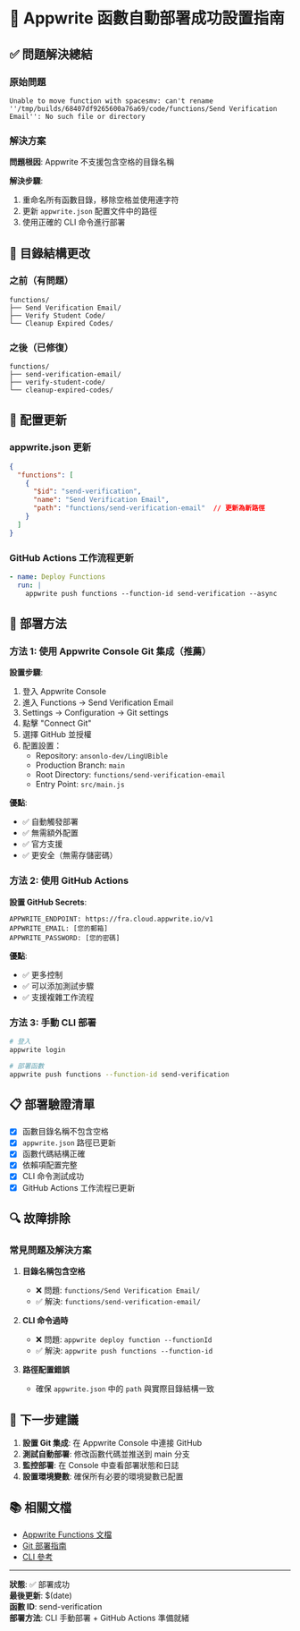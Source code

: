 # 🎉 Appwrite 函數自動部署成功設置指南

## ✅ 問題解決總結

### 原始問題
```
Unable to move function with spacesmv: can't rename ''/tmp/builds/68407df9265600a76a69/code/functions/Send Verification Email'': No such file or directory
```

### 解決方案
**問題根因**: Appwrite 不支援包含空格的目錄名稱

**解決步驟**:
1. 重命名所有函數目錄，移除空格並使用連字符
2. 更新 `appwrite.json` 配置文件中的路徑
3. 使用正確的 CLI 命令進行部署

## 📁 目錄結構更改

### 之前（有問題）
```
functions/
├── Send Verification Email/
├── Verify Student Code/
└── Cleanup Expired Codes/
```

### 之後（已修復）
```
functions/
├── send-verification-email/
├── verify-student-code/
└── cleanup-expired-codes/
```

## 🔧 配置更新

### appwrite.json 更新
```json
{
  "functions": [
    {
      "$id": "send-verification",
      "name": "Send Verification Email",
      "path": "functions/send-verification-email"  // 更新為新路徑
    }
  ]
}
```

### GitHub Actions 工作流程更新
```yaml
- name: Deploy Functions
  run: |
    appwrite push functions --function-id send-verification --async
```

## 🚀 部署方法

### 方法 1: 使用 Appwrite Console Git 集成（推薦）

**設置步驟**:
1. 登入 Appwrite Console
2. 進入 Functions → Send Verification Email
3. Settings → Configuration → Git settings
4. 點擊 "Connect Git"
5. 選擇 GitHub 並授權
6. 配置設置：
   - Repository: `ansonlo-dev/LingUBible`
   - Production Branch: `main`
   - Root Directory: `functions/send-verification-email`
   - Entry Point: `src/main.js`

**優點**:
- ✅ 自動觸發部署
- ✅ 無需額外配置
- ✅ 官方支援
- ✅ 更安全（無需存儲密碼）

### 方法 2: 使用 GitHub Actions

**設置 GitHub Secrets**:
```
APPWRITE_ENDPOINT: https://fra.cloud.appwrite.io/v1
APPWRITE_EMAIL: [您的郵箱]
APPWRITE_PASSWORD: [您的密碼]
```

**優點**:
- ✅ 更多控制
- ✅ 可以添加測試步驟
- ✅ 支援複雜工作流程

### 方法 3: 手動 CLI 部署

```bash
# 登入
appwrite login

# 部署函數
appwrite push functions --function-id send-verification
```

## 📋 部署驗證清單

- [x] 函數目錄名稱不包含空格
- [x] `appwrite.json` 路徑已更新
- [x] 函數代碼結構正確
- [x] 依賴項配置完整
- [x] CLI 命令測試成功
- [x] GitHub Actions 工作流程已更新

## 🔍 故障排除

### 常見問題及解決方案

1. **目錄名稱包含空格**
   - ❌ 問題: `functions/Send Verification Email/`
   - ✅ 解決: `functions/send-verification-email/`

2. **CLI 命令過時**
   - ❌ 問題: `appwrite deploy function --functionId`
   - ✅ 解決: `appwrite push functions --function-id`

3. **路徑配置錯誤**
   - 確保 `appwrite.json` 中的 `path` 與實際目錄結構一致

## 🎯 下一步建議

1. **設置 Git 集成**: 在 Appwrite Console 中連接 GitHub
2. **測試自動部署**: 修改函數代碼並推送到 main 分支
3. **監控部署**: 在 Console 中查看部署狀態和日誌
4. **設置環境變數**: 確保所有必要的環境變數已配置

## 📚 相關文檔

- [Appwrite Functions 文檔](https://appwrite.io/docs/products/functions)
- [Git 部署指南](https://appwrite.io/docs/products/functions/deploy-from-git)
- [CLI 參考](https://appwrite.io/docs/tooling/command-line)

---

**狀態**: ✅ 部署成功  
**最後更新**: $(date)  
**函數 ID**: send-verification  
**部署方法**: CLI 手動部署 + GitHub Actions 準備就緒 